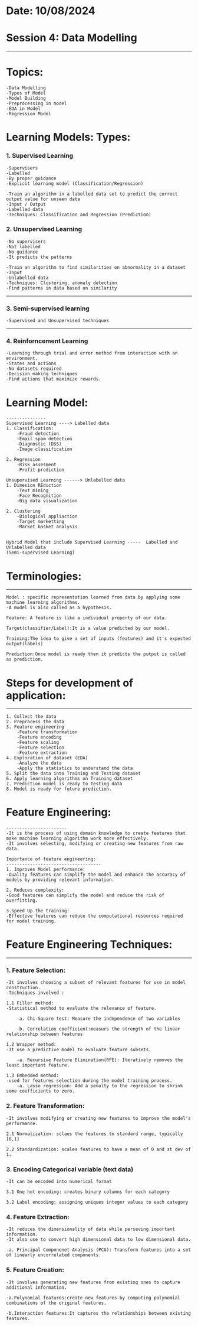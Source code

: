 # Date: 10/08/2024
# Session 4: Data Modelling
-------------------------------------------------
# Topics: 	
	-Data Modelling
	-Types of Model
	-Model Building
	-Preprocessing in model
	-EDA in Model
	-Regression Model
	
	
# Learning Models:  Types:

### 1. Supervised Learning
	-Supervisers
	-Labelled
	-By proper guidance 
	-Explicit learning model (Classification/Regression)
	
    -Train an algorithm in a labelled data set to predict the correct output value for unseen data
    -Input / Output
    -Labelled data
    -Techniques: Classification and Regression (Prediction)
	
### 2. Unsupervised Learning
	-No supervisers
	-Not labelled
	-No guidance
	-It predicts the patterns
	
    -Train an algorithm to find similarities on abnormality in a dataset
    -Input
    -Unlabelled data
    -Techniques: Clustering, anomaly detection
    -Find patterns in data based on similarity

----------------------------
### 3. Semi-supervised learning
    -Supervised and Unsupervised techniques

----------------------------
### 4. Reinforncement Learning
    -Learning through trial and error method from interaction with an environment.
    -States and actions
    -No datasets required
    -Decision making techniques
    -Find actions that maximize rewards.

# Learning Model:
    ---------------
    Supervised Learning ----> Labelled data
    1. Classification: 
    	-Fraud detection
    	-Email spam detection
    	-Diagnostic (DSS)
    	-Image classification
    	
    2. Regression
    	-Risk assesment
    	-Profit prediction
    
    Unsupervised Learning ------> Unlabelled data
    1. Dimesion REduction
    	-Text mining
    	-Face Recognition
    	-Big data visualization
    	
    2. Clustering
    	-Biological appliaction
    	-Target marketting
    	-Market basket analysis
    
    
    Hybrid Model that include Supervised Learning -----  Labelled and Unlabelled data
    (Semi-supervised Learning)
  
# Terminologies:
--------------
    Model : specific representation learned from data by applying some machine learning algorithms.
    -A model is also called as a hypothesis.
    
    Feature: A feature is like a individual property of our data.
    
    Target(classifier/Label):It is a value predicted by our model.
    
    Training:The idea to give a set of inputs (features) and it's expected output(labels)
    
    Prediction:Once model is ready then it predicts the putput is called as prediction.


# Steps for development of application:
-------------------------------------
    1. Collect the data
    2. Preprocess the data
    3. Feature engineering 
    	-Feature transformation
    	-Feature encoding
    	-Feature scaling
    	-Feature selection
    	-Feature extraction
    4. Exploration of dataset (EDA)
    	-Analyze the data
    	-Apply the statistics to understand the data
    5. Split the data into Training and Testing dataset
    6. Apply learning algorithms on Training dataset
    7. Prediction model is ready to Testing data
    8. Model is ready for future prediction.


# Feature Engineering:
    -----------------------
    -It is the process of using domain knowledge to create features that make machine learning algorithm work more effectively.
    -It involves selecting, modifying or creating new features from raw data.
        
    Importance of feature engineering:
    ------------------------------------
    1. Improves Model performance:
    -Quality features can simplify the model and enhance the accuracy of models by providing relevant information.
    
    2. Reduces complexity:
    -Good features can simplify the model and reduce the risk of overfitting.
    
    3.Speed Up the training:
    -Effective features can reduce the computational resources required for model training.  

# Feature Engineering Techniques:
-------------------------------

### 1. Feature Selection:
    -It involves choosing a subset of relevant features for use in model construction.
    -Techniques involved :
    
    1.1 Filler method:
    -Statistical method to evaluate the relevance of feature.
    
    	-a. Chi-Square test: Measure the independence of two variables
    	
    	-b. Correlation coefficient:measurs the strength of the linear relationship between features
    
    1.2 Wrapper method:
    -It use a predictive model to evaluate feature subsets. 
    
    	-a. Recursive Feature Elimination(RFE): Iteratively removes the least important feature.
    	
    1.3 Embedded method:
    -used for features selection during the model training process. 
    	-a. Lasso regression: Add a penalty to the regression to shrink some coefficients to zero.
    

### 2. Feature Transformation:
    -It involves modifying or creating new features to improve the model's performance.
    
    2.1 Normalization: sclaes the features to standard range, typically [0,1]
    
    2.2 Standardization: scales features to have a mean of 0 and st dev of 1.

### 3. Encoding Categorical variable (text data)
    -It can be encoded into numerical format 
    
    3.1 One hot encoding: creates binary columns for each category
    
    3.2 Label encoding: assigning uniques integer values to each category

### 4. Feature Extraction:
    -It reduces the dimensionality of data while perseving important information. 
    -It also use to convert high dimensional data to low dimensional data.

  	-a. Principal Componenet Analysis (PCA): Transform features into a set of linearly uncorrelated components.


### 5. Feature Creation:
    -It involves generating new features from existing ones to capture additional information.

	-a.Polynomial features:create new features by computing polynomial combinations of the original features.
	
	-b.Interaction features:It captures the relationships between existing features.
